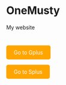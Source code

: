 # OneMusty
My website
#
<a href="https://sites.google.com/view/gameium-plus/" class="button">Go to Gplus</a>
<style>
.button {
  display: inline-block;
  padding: 10px 20px;
  background-color: gold;
  color: white;
  text-decoration: none;
  border-radius: 5px;
}
</style>
<a href="https://sites.google.com/view/stuffiumplus/home" class="button">Go to Splus</a>
<style>
.button {
  display: inline-block;
  padding: 10px 20px;
  background-color: orange;
  color: white;
  text-decoration: none;
  border-radius: 5px;
}
</style>
